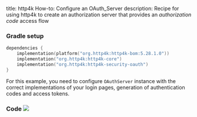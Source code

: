 title: http4k How-to: Configure an OAuth_Server
description: Recipe for using http4k to create an authorization server that provides an *authorization code* access flow

### Gradle setup

```kotlin
dependencies {
    implementation(platform("org.http4k:http4k-bom:5.28.1.0"))
    implementation("org.http4k:http4k-core")
    implementation("org.http4k:http4k-security-oauth")
}
```

For this example, you need to configure `OAuthServer` instance with the correct implementations of your login pages, generation of authentication codes and access tokens.

### Code [<img class="octocat" src="/img/octocat-32.png"/>](https://github.com/http4k/http4k/blob/master/src/docs/guide/howto/configure_an_oauth_server/example.kt)

<script src="https://gist-it.appspot.com/https://github.com/http4k/http4k/blob/master/src/docs/guide/howto/configure_an_oauth_server/example.kt"></script>
